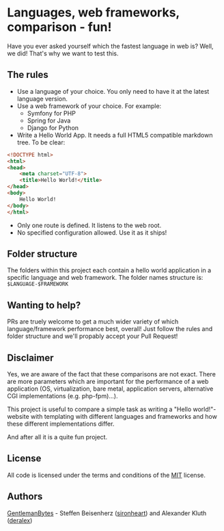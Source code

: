 # Languages, web frameworks, comparison - fun!
Have you ever asked yourself which the fastest language in web is? Well, we did! That's why we want to test this.

## The rules
- Use a language of your choice. You only need to have it at the latest language version.
- Use a web framework of your choice. For example:
  - Symfony for PHP
  - Spring for Java
  - Django for Python
- Write a Hello World App. It needs a full HTML5 compatible markdown tree. To be clear: 
```html
<!DOCTYPE html>
<html>
<head>
    <meta charset="UTF-8">
    <title>Hello World!</title>
</head>
<body>
    Hello World!
</body>
</html>
```
- Only one route is defined. It listens to the web root.
- No specified configuration allowed. Use it as it ships!

## Folder structure
The folders within this project each contain a hello world application in a specific language and web framework. The folder names structure is: `$LANGUAGE-$FRAMEWORK`

## Wanting to help?
PRs are truely welcome to get a much wider variety of which language/framework performance best, overall! Just follow the rules and folder structure and we'll propably accept your Pull Request!

## Disclaimer
Yes, we are aware of the fact that these comparisons are not exact. There are more parameters which are important for the performance
of a web application (OS, virtualization, bare metal, application servers, alternative CGI implementations (e.g. php-fpm)...).

This project is useful to compare a simple task as writing a "Hello world!"-website with templating with different languages and frameworks and
how these different implementations differ.

And after all it is a quite fun project.

## License
All code is licensed under the terms and conditions of the [MIT](https://opensource.org/licenses/MIT) license.

## Authors
[GentlemanBytes](https://gentlemanbytes.com) - Steffen Beisenherz ([sironheart](https://github.com/sironheart)) and Alexander Kluth ([deralex](https://github.com/deralex))
